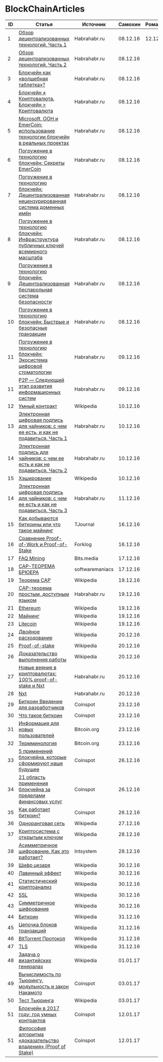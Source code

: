 # BlockChainArticles

|   ID   | Статья | Источник| Самохин | Романов |
|--------|--------|---------|---------|---------|
|1|[Обзор децентрализованных технологий. Часть 1](https://habrahabr.ru/post/237765/)|Habrahabr.ru|08.12.16|12.12.16|
|2|[Обзор децентрализованных технологий. Часть 2](https://geektimes.ru/post/241426/)|Habrahabr.ru|08.12.16||
|3|[Блокчейн как «волшебная таблетка»?](https://habrahabr.ru/company/acronis/blog/309686/)|Habrahabr.ru|08.12.16||
|4|[Блокчейн ≠ Криптовалюта. Блокчейн > Криптовалюта](https://habrahabr.ru/post/313212/)|Habrahabr.ru|08.12.16||
|5|[Microsoft, ООН и EmerCoin: использование технологии блокчейн в реальных проектах](https://habrahabr.ru/company/microsoft/blog/310812/)|Habrahabr.ru|08.12.16||
|6|[Погружение в технологию блокчейн: Секреты EmerCoin](https://habrahabr.ru/company/microsoft/blog/311690/)|Habrahabr.ru|08.12.16||
|7|[Погружение в технологию блокчейн: Децентрализованная нецензурированная система доменных имён](https://habrahabr.ru/company/microsoft/blog/314368/)|Habrahabr.ru|08.12.16||
|8|[Погружение в технологию блокчейн: Инфраструктура публичных ключей всемирного масштаба](https://habrahabr.ru/company/microsoft/blog/316326/)|Habrahabr.ru|08.12.16||
|9|[Погружение в технологию блокчейн: Децентрализованная беспарольная система безопасности](https://habrahabr.ru/company/microsoft/blog/316864/)|Habrahabr.ru|08.12.16||
|10|[Погружение в технологию блокчейн: Быстрые и безопасные транзакции](https://habrahabr.ru/company/microsoft/blog/312308/)|Habrahabr.ru|08.12.16||
|11|[Погружение в технологию блокчейн: Экосистема цифровой стоматологии](https://habrahabr.ru/company/microsoft/blog/313130/)|Habrahabr.ru|09.12.16||
|11|[P2P — Следующий этап развития информационных систем](https://habrahabr.ru/post/239225/)|Habrahabr.ru|09.12.16||
|12|[Умный контракт](https://ru.wikipedia.org/wiki/%D0%A3%D0%BC%D0%BD%D1%8B%D0%B9_%D0%BA%D0%BE%D0%BD%D1%82%D1%80%D0%B0%D0%BA%D1%82)|Wikipedia|10.12.16||
|13|[Электронная цифровая подпись для чайников: с чем ее есть, и как не подавиться. Часть 1](https://habrahabr.ru/post/97066/)|Habrahabr.ru|10.12.16||
|14|[Электронная подпись для чайников: с чем ее есть и как не подавиться. Часть 2](https://habrahabr.ru/post/97283/)|Habrahabr.ru|10.12.16||
|15|[Хэширование](https://ru.wikipedia.org/wiki/%D0%A5%D0%B5%D1%88%D0%B8%D1%80%D0%BE%D0%B2%D0%B0%D0%BD%D0%B8%D0%B5)|Wikipedia|10.12.16||
|14|[Электронная цифровая подпись для чайников: с чем ее есть и как не подавиться. Часть 3](https://habrahabr.ru/post/98323/)|Habrahabr.ru|11.12.16||
|15|[Как добываются биткоины или что такое майнинг](https://tjournal.ru/p/bitcoin-mining)|TJournal|16.12.16||
|16|[Сравнение Proof-of-Work и Proof-of-Stake](http://forklog.com/comparing-pow-and-pos/)|Forklog|16.12.16||
|17|[FAQ Mining](https://bits.media/faq-mining/#whatsmining)|Bits.media|17.12.16||
|18|[CAP-ТЕОРЕМА БРЮЕРА](http://softwaremaniacs.org/blog/2010/01/31/brewers-cap-theorem/)|softwaremaniacs|17.12.16||
|19|[Теорема CAP](https://ru.wikipedia.org/wiki/%D0%A2%D0%B5%D0%BE%D1%80%D0%B5%D0%BC%D0%B0_CAP)|Wikipedia|19.12.16||
|20|[CAP-теорема простым, доступным языком](https://habrahabr.ru/post/130577/)|Habrahabr.ru|19.12.16||
|21|[Ethereum](https://ru.wikipedia.org/wiki/Ethereum)|Wikipedia|19.12.16||
|22|[Майнинг](https://ru.wikipedia.org/wiki/%D0%9C%D0%B0%D0%B9%D0%BD%D0%B8%D0%BD%D0%B3)|Wikipedia|19.12.16||
|23|[Litecoin](https://ru.wikipedia.org/wiki/Litecoin)|Wikipedia|19.12.16||
|24|[Двойное расходование](https://ru.wikipedia.org/wiki/%D0%94%D0%B2%D0%BE%D0%B9%D0%BD%D0%BE%D0%B5_%D1%80%D0%B0%D1%81%D1%85%D0%BE%D0%B4%D0%BE%D0%B2%D0%B0%D0%BD%D0%B8%D0%B5)|Wikipedia|20.12.16||
|25|[Proof-of-stake](https://ru.wikipedia.org/wiki/Proof-of-stake)|Wikipedia|20.12.16||
|26|[Доказательство выполнения работы](https://ru.wikipedia.org/wiki/%D0%94%D0%BE%D0%BA%D0%B0%D0%B7%D0%B0%D1%82%D0%B5%D0%BB%D1%8C%D1%81%D1%82%D0%B2%D0%BE_%D0%B2%D1%8B%D0%BF%D0%BE%D0%BB%D0%BD%D0%B5%D0%BD%D0%B8%D1%8F_%D1%80%D0%B0%D0%B1%D0%BE%D1%82%D1%8B)|Wikipedia|20.12.16||
|27|[Новые веяния в криптовалютах: 100% proof-of-stake и Nxt](https://habrahabr.ru/post/207120/)|Habrahabr.ru|20.12.16||
|28|[Nxt](https://ru.wikipedia.org/wiki/Nxt)|Habrahabr.ru|20.12.16||
|29|[Биткоин Введение для разработчиков](http://coinspot.io/technology/bitkojn-vvedenie-dlya-razrabotchikov-2/)|Сoinspot|23.12.16||
|30|[Что такое биткоин](http://coinspot.io/beginners/chto-takoe-bitcoin/)|Сoinspot|23.12.16||
|31|[Информация для новых пользователей](https://bitcoin.org/ru/how-it-works)|Bitcoin.org|23.12.16||
|32|[Термминология](https://bitcoin.org/ru/vocabulary)|Bitcoin.org|23.12.16||
|33|[5 применений блокчейна, которые сформируют наше будущее](http://coinspot.io/news/breaking-news/5-primenenij-blokchejna-kotorye-sformiruyut-nashe-budushhee/)|Сoinspot|26.12.16||
|34|[21 область применения блокчейна за пределами финансовых услуг](http://coinspot.io/news/breaking-news/21-oblast-primeneniya-blokchejna-za-predelami-finansovyh-uslug/)|Сoinspot|26.12.16||
|35|[Как работает биткоин?](http://coinspot.io/beginners/kak-proxodyat-bitkojn-tranzakcii/)|Сoinspot|26.12.16||
|36|[Одноранговая сеть](https://ru.wikipedia.org/wiki/%D0%9E%D0%B4%D0%BD%D0%BE%D1%80%D0%B0%D0%BD%D0%B3%D0%BE%D0%B2%D0%B0%D1%8F_%D1%81%D0%B5%D1%82%D1%8C)|Wikipedia|27.12.16||
|37|[Криптосистема с открытым ключом](https://ru.wikipedia.org/wiki/%D0%9A%D1%80%D0%B8%D0%BF%D1%82%D0%BE%D1%81%D0%B8%D1%81%D1%82%D0%B5%D0%BC%D0%B0_%D1%81_%D0%BE%D1%82%D0%BA%D1%80%D1%8B%D1%82%D1%8B%D0%BC_%D0%BA%D0%BB%D1%8E%D1%87%D0%BE%D0%BC)|Wikipedia|28.12.16||
|38|[Асимметричное шифрование. Как это работает?](https://intsystem.org/security/asymmetric-encryption-how-it-work/)|Intsystem|28.12.16||
|39|[Шифр цезаря](https://ru.wikipedia.org/wiki/%D0%A8%D0%B8%D1%84%D1%80_%D0%A6%D0%B5%D0%B7%D0%B0%D1%80%D1%8F)|Wikipedia|30.12.16||
|40|[Лавинный эффект](https://ru.wikipedia.org/wiki/%D0%9B%D0%B0%D0%B2%D0%B8%D0%BD%D0%BD%D1%8B%D0%B9_%D1%8D%D1%84%D1%84%D0%B5%D0%BA%D1%82)|Wikipedia|30.12.16||
|41|[Статистический криптоанализ](https://ru.wikipedia.org/wiki/%D0%A1%D1%82%D0%B0%D1%82%D0%B8%D1%81%D1%82%D0%B8%D1%87%D0%B5%D1%81%D0%BA%D0%B8%D0%B9_%D0%BA%D1%80%D0%B8%D0%BF%D1%82%D0%BE%D0%B0%D0%BD%D0%B0%D0%BB%D0%B8%D0%B7)|Wikipedia|30.12.16||
|42|[SSL](https://ru.wikipedia.org/wiki/SSL)|Wikipedia|30.12.16||
|43|[Симметричное шифрование](https://ru.wikipedia.org/wiki/%D0%A1%D0%B8%D0%BC%D0%BC%D0%B5%D1%82%D1%80%D0%B8%D1%87%D0%BD%D1%8B%D0%B5_%D0%BA%D1%80%D0%B8%D0%BF%D1%82%D0%BE%D1%81%D0%B8%D1%81%D1%82%D0%B5%D0%BC%D1%8B)|Wikipedia|30.12.16||
|44|[Биткоин](https://ru.wikipedia.org/wiki/%D0%91%D0%B8%D1%82%D0%BA%D0%BE%D0%B9%D0%BD)|Wikipedia|31.12.16||
|45|[Цепочка блоков транзакций](https://ru.wikipedia.org/wiki/%D0%A6%D0%B5%D0%BF%D0%BE%D1%87%D0%BA%D0%B0_%D0%B1%D0%BB%D0%BE%D0%BA%D0%BE%D0%B2_%D1%82%D1%80%D0%B0%D0%BD%D0%B7%D0%B0%D0%BA%D1%86%D0%B8%D0%B9)|Wikipedia|31.12.16||
|46|[BitTorrent Протокол](https://ru.wikipedia.org/wiki/BitTorrent_(%D0%BF%D1%80%D0%BE%D1%82%D0%BE%D0%BA%D0%BE%D0%BB))|Wikipedia|31.12.16||
|47|[TLS](https://ru.wikipedia.org/wiki/TLS)|Wikipedia|31.12.16||
|48|[Задача о византийских генералах](https://ru.wikipedia.org/wiki/%D0%97%D0%B0%D0%B4%D0%B0%D1%87%D0%B0_%D0%B2%D0%B8%D0%B7%D0%B0%D0%BD%D1%82%D0%B8%D0%B9%D1%81%D0%BA%D0%B8%D1%85_%D0%B3%D0%B5%D0%BD%D0%B5%D1%80%D0%B0%D0%BB%D0%BE%D0%B2)|Wikipedia|01.01.17||
|49|[Вычислимость по Тьюрингу, модульность и закон Накамото](http://coinspot.io/analysis/vychislimost-po-tyuringu-modulnost-i-zakon-nakamoto/)|Сoinspot|03.01.17||
|50|[Тест Тьюринга](https://ru.wikipedia.org/wiki/%D0%A2%D0%B5%D1%81%D1%82_%D0%A2%D1%8C%D1%8E%D1%80%D0%B8%D0%BD%D0%B3%D0%B0)|Wikipedia|03.01.17||
|51|[Блокчейн в 2017 году: год умных контрактов](http://coinspot.io/technology/itrinok/blokchejn-v-2017-godu-god-umnyh-kontraktov)|Сoinspot|12.01.17||
|51|[Философия алгоритма «доказательство владения» (Proof of Stake)](http://coinspot.io/analysis/vitalik-buterin-filosofiya-algoritma-dokazatelstvo-vladeniya-proof-of-stake/)|Сoinspot|12.01.17||


